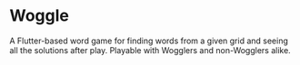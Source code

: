 # Woggle

A Flutter-based word game for finding words from a given grid and seeing all the solutions after play. Playable with Wogglers and non-Wogglers alike.
